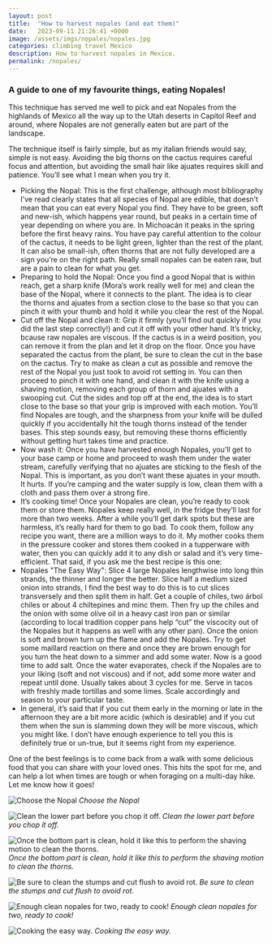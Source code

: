 ```yaml
---
layout: post
title:  "How to harvest nopales (and eat them)"
date:   2023-09-11 21:26:41 +0000
image: /assets/imgs/nopales/nopales.jpg
categories: climbing travel Mexico
description: How to harvest nopales in Mexico.
permalink: /nopales/
---
```


### A guide to one of my favourite things, eating Nopales!

This technique has served me well to pick and eat Nopales from the highlands of Mexico all the way up to the Utah deserts in Capitol Reef and around, where Nopales are not generally eaten but are part of the landscape.

The technique itself is fairly simple, but as my italian friends would say, simple is not easy. Avoiding the big thorns on the cactus requires careful focus and attention, but avoiding the small hair like ajuates requires skill and patience. You’ll see what I mean when you try it.

- Picking the Nopal: This is the first challenge, although most bibliography I’ve read clearly states that all species of Nopal are edible, that doesn’t mean that you can eat every Nopal you find. They have to be green, soft and new-ish, which happens year round, but peaks in a certain time of year depending on where you are. In Michoacán it peaks in the spring before the first heavy rains. You have pay careful attention to the colour of the cactus, it needs to be light green, lighter than the rest of the plant. It can also be small-ish, often thorns that are not fully developed are a sign you’re on the right path. Really small nopales can be eaten raw, but are a pain to clean for what you get.
- Preparing to hold the Nopal: Once you find a good Nopal that is within reach, get a sharp knife (Mora’s work really well for me) and clean the base of the Nopal, where it connects to the plant. The idea is to clear the thorns and ajuates from a section close to the base so that you can pinch it with your thumb and hold it while you clear the rest of the Nopal.
- Cut off the Nopal and clean it: Grip it firmly (you’ll find out quickly if you did the last step correctly!) and cut it off with your other hand. It’s tricky, bcause raw nopales are viscous. If the cactus is in a weird position, you can remove it from the plan and let it drop on the floor. Once you have separated the cactus from the plant, be sure to clean the cut in the base on the cactus. Try to make as clean a cut as possible and remove the rest of the Nopal you just took to avoid rot setting in. You can then proceed to pinch it with one hand, and clean it with the knife using a shaving motion, removing each group of thorn and ajuates with a swooping cut. Cut the sides and top off at the end, the idea is to start close to the base so that your grip is improved with each motion. You’ll find Nopales are tough, and the sharpness from your knife will be dulled quickly if you accidentally hit the tough thorns instead of the tender bases. This step sounds easy, but removing these thorns efficiently without getting hurt takes time and practice.
- Now wash it: Once you have harvested enough Nopales, you’ll get to your base camp or home and proceed to wash them under the water stream, carefully verifying that no ajuates are sticking to the flesh of the Nopal. This is important, as you don’t want these ajuates in your mouth. It hurts. If you’re camping and the water supply is low, clean them with a cloth and pass them over a strong fire.
- It’s cooking time! Once your Nopales are clean, you’re ready to cook them or store them. Nopales keep really well, in the fridge they’ll last for more than two weeks. After a while you’ll get dark spots but these are harmless, it’s really hard for them to go bad. To cook them, follow any recipe you want, there are a million ways to do it. My mother cooks them in the pressure cooker and stores them cooked in a tupperware with water, then you can quickly add it to any dish or salad and it’s very time-efficient. That said, if you ask me the best recipe is this one:
- Nopales "The Easy Way": Slice 4 large Nopales lengthwise into long thin strands, the thinner and longer the better. Slice half a medium sized onion into strands, I find the best way to do this is to cut slices transversely and then split them in half. Get a couple of chiles, two árbol chiles or about 4 chiltepines and minc them. Then fry up the chiles and the onion with some olive oil in a heavy cast iron pan or similar (according to local tradition copper pans help “cut” the viscocity out of the Nopales but it happens as well with any other pan). Once the onion is soft and brown turn up the flame and add the Nopales. Try to get some maillard reaction on there and once they are brown enough for you turn the heat down to a simmer and add some water. Now is a good time to add salt. Once the water evaporates, check if the Nopales are to your liking (soft and not viscous) and if not, add some more water and repeat until done. Usually takes about 3 cycles for me. Serve in tacos with freshly made tortillas and some limes. Scale accordingly and season to your particular taste.
- In general, it’s said that if you cut them early in the morning or late in the afternoon they are a bit more acidic (which is desirable) and if you cut them when the sun is slamming down they will be more viscous, which you might like. I don’t have enough experience to tell you this is definitely true or un-true, but it seems right from my experience. 

One of the best feelings is to come back from a walk with some delicious food that you can share with your loved ones. This hits the spot for me, and can help a lot when times are tough or when foraging on a multi-day hike. Let me know how it goes!

![Choose the Nopal](/assets/imgs/nopales/ChooseWisely.jpg)
*Choose the Nopal*

![Clean the lower part before you chop it off.](/assets/imgs/nomapes/BeforeYouCut.jpg)
*Clean the lower part before you chop it off.*

![Once the bottom part is clean, hold it like this to perform the shaving motion to clean the thorns.](/assets/imgs/nopales/CleanTheCactus.jpg)
*Once the bottom part is clean, hold it like this to perform the shaving motion to clean the thorns.*

![Be sure to clean the stumps and cut flush to avoid rot.](/assets/imgs/nopales/CleanStump.jpg)
*Be sure to clean the stumps and cut flush to avoid rot.*

![Enough clean nopales for two, ready to cook!](/assets/imgs/nopales/CleanNopales.jpg)
*Enough clean nopales for two, ready to cook!*

![Cooking the easy way.](/assets/imgs/nopales/AfterADay.jpg)
*Cooking the easy way.*
